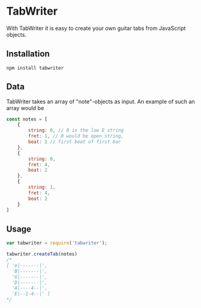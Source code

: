 # TabWriter

With TabWriter it is easy to create your own guitar tabs from JavaScript objects.

## Installation

`npm install tabwriter`

## Data

TabWriter takes an array of "note"-objects as input. An example of such an array would be

```js
const notes = [
    {
        string: 0, // 0 is the low E string
        fret: 1, // 0 would be open string,
        beat: 1 // first beat of first bar
    },
    {
        string: 0,
        fret: 4,
        beat: 2
    },
    {
        string: 1,
        fret: 4,
        beat: 2
    }
]
```

## Usage

```js
var tabwriter = require('tabwriter');

tabwriter.createTab(notes)
/*
[ 'e|-------|',
  'B|-------|',
  'G|-------|',
  'D|-------|',
  'A|----4--|',
  'E|--1-4--|' ]
*/
```